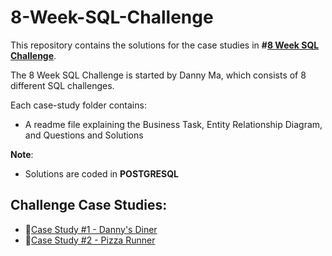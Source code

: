 # 8-Week-SQL-Challenge

This repository contains the solutions for the case studies in **#[8 Week SQL Challenge](https://8weeksqlchallenge.com)**.

The 8 Week SQL Challenge is started by Danny Ma, which consists of 8 different SQL challenges.

Each case-study folder contains:
- A readme file explaining the Business Task, Entity Relationship Diagram, and Questions and Solutions

**Note**: 
- Solutions are coded in **POSTGRESQL**
  
## Challenge Case Studies:
* 🍜[Case Study #1 - Danny's Diner](https://github.com/Ereh11/8-Week-SQL-Challenge/blob/main/Case%20Study%20%231%20-%20Danny's%20Diner/README.MD)
* 🍕[Case Study #2 - Pizza Runner](https://github.com/Ereh11/8-Week-SQL-Challenge/tree/main/Case%20Study%20%232%20-%20Pizza%20Runner)

